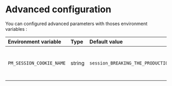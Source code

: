 # Advanced configuration

You can configured advanced parameters with thoses environment variables :

| Environment variable | Type | Default value | Description |
|:---------------------|:-----|:--------------|:------------|
| `PM_SESSION_COOKIE_NAME`  | string | `session_BREAKING_THE_PRODUCTION` | Cookie name used by the app for storing session |